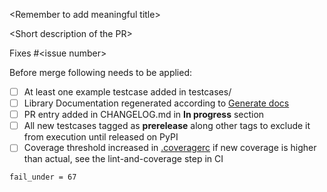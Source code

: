 \<Remember to add meaningful title\>

\<Short description of the PR\>

Fixes #\<issue number\>

Before merge following needs to be applied:
- [ ] At least one example testcase added in testcases/
- [ ] Library Documentation regenerated according to [Generate docs](https://github.com/devopsspiral/KubeLibrary#generate-docs)
- [ ] PR entry added in CHANGELOG.md in **In progress** section
- [ ] All new testcases tagged as **prerelease** along other tags to exclude it from execution until released on PyPI
- [ ] Coverage threshold increased in [.coveragerc](https://github.com/devopsspiral/KubeLibrary/blob/master/.coveragerc) if new coverage is higher than actual, see the lint-and-coverage step in CI
```
fail_under = 67
```
